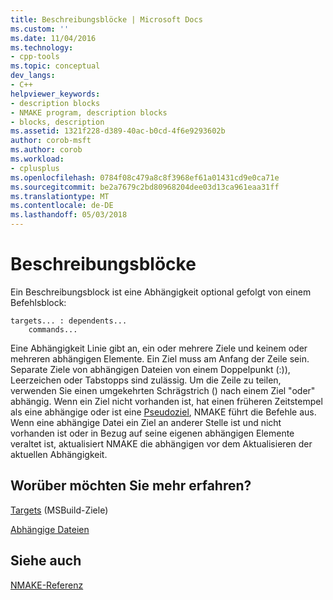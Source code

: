 ```yaml
---
title: Beschreibungsblöcke | Microsoft Docs
ms.custom: ''
ms.date: 11/04/2016
ms.technology:
- cpp-tools
ms.topic: conceptual
dev_langs:
- C++
helpviewer_keywords:
- description blocks
- NMAKE program, description blocks
- blocks, description
ms.assetid: 1321f228-d389-40ac-b0cd-4f6e9293602b
author: corob-msft
ms.author: corob
ms.workload:
- cplusplus
ms.openlocfilehash: 0784f08c479a8c8f3968ef61a01431cd9e0ca71e
ms.sourcegitcommit: be2a7679c2bd80968204dee03d13ca961eaa31ff
ms.translationtype: MT
ms.contentlocale: de-DE
ms.lasthandoff: 05/03/2018
---
```

# <a name="description-blocks"></a>Beschreibungsblöcke
Ein Beschreibungsblock ist eine Abhängigkeit optional gefolgt von einem Befehlsblock:  
  
```  
targets... : dependents...  
    commands...  
```  
  
 Eine Abhängigkeit Linie gibt an, ein oder mehrere Ziele und keinem oder mehreren abhängigen Elemente. Ein Ziel muss am Anfang der Zeile sein. Separate Ziele von abhängigen Dateien von einem Doppelpunkt (:)), Leerzeichen oder Tabstopps sind zulässig. Um die Zeile zu teilen, verwenden Sie einen umgekehrten Schrägstrich (\) nach einem Ziel "oder" abhängig. Wenn ein Ziel nicht vorhanden ist, hat einen früheren Zeitstempel als eine abhängige oder ist eine [Pseudoziel](../build/pseudotargets.md), NMAKE führt die Befehle aus. Wenn eine abhängige Datei ein Ziel an anderer Stelle ist und nicht vorhanden ist oder in Bezug auf seine eigenen abhängigen Elemente veraltet ist, aktualisiert NMAKE die abhängigen vor dem Aktualisieren der aktuellen Abhängigkeit.  
  
## <a name="what-do-you-want-to-know-more-about"></a>Worüber möchten Sie mehr erfahren?  
 [Targets](../build/targets.md) (MSBuild-Ziele)  
  
 [Abhängige Dateien](../build/dependents.md)  
  
## <a name="see-also"></a>Siehe auch  
 [NMAKE-Referenz](../build/nmake-reference.md)